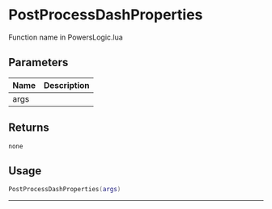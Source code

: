 # PostProcessDashProperties

Function name in PowersLogic.lua

## Parameters

| Name | Description |
| ---- | ----------- |
| args |             |

## Returns

`none`

## Usage

```lua
PostProcessDashProperties(args)
```

---
